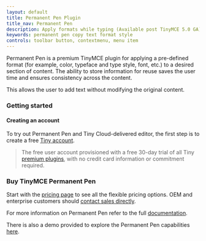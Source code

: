 ```yaml
---
layout: default
title: Permanent Pen Plugin
title_nav: Permanent Pen
description: Apply formats while typing (Available post TinyMCE 5.0 GA)
keywords: permanent pen copy text format style
controls: toolbar button, contextmenu, menu item
---
```


Permanent Pen is a premium TinyMCE plugin for applying a pre-defined format (for example, color, typeface and type style, font, etc.) to a desired section of content. The ability to store information for reuse saves the user time and ensures consistency across the content.

This allows the user to add text without modifying the original content.

### Getting started

#### Creating an account

To try out Permanent Pen and Tiny Cloud-delivered editor, the first step is to create a free [Tiny account](https://www.tiny.cloud/download/).

> The free user account provisioned with a free 30-day trial of all Tiny [premium plugins](https://apps.tiny.cloud/product-category/tiny-cloud-extensions/), with no credit card information or commitment required.

### Buy TinyMCE Permanent Pen

Start with the [pricing page](https://www.tiny.cloud/pricing/)<!--this [dedicated product page](https://about.tiny.cloud/products/permanentpen/)--> to see all the flexible pricing options. OEM and enterprise customers should [contact sales directly](https://www.tiny.cloud/contact/).

For more information on Permanent Pen refer to the full [documentation]({{site.baseurl}}/plugins/permanentpen/).

There is also a demo provided to explore the Permanent Pen capabilities [here]({{site.baseurl}}/demo/permanentpen/).
